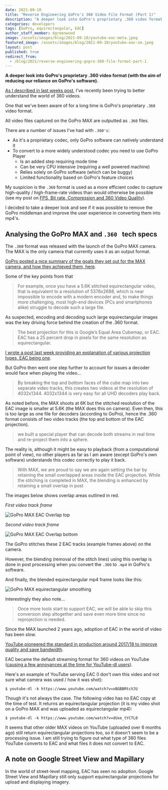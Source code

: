 ```yaml
---
date: 2021-09-10
title: "Reverse Engineering GoPro's 360 Video File Format (Part 1)"
description: "A deeper look into GoPro's proprietary .360 video format (with the aim of reducing our reliance on GoPro's software)."
categories: developers
tags: [GoPro, equirectangular, EAC]
author_staff_member: dgreenwood
image: /assets/images/blog/2021-09-10/youtube-eac-meta.jpeg
featured_image: /assets/images/blog/2021-09-10/youtube-eac-sm.jpeg
layout: post
published: true
redirect_from:
  - /blog/2021/reverse-engineering-gopro-360-file-format-part-1
---
```


**A deeper look into GoPro's proprietary .360 video format (with the aim of reducing our reliance on GoPro's software).**

[As I described in last weeks post](/blog/projection-type-360-photography), I've recently been trying to better understand the world of 360 videos.

One that we've been aware of for a long time is GoPro's proprietary `.360` video format.

All video files captured on the GoPro MAX are outputted as `.360` files.

There are a number of issues I've had with `.360's`:

* As it's a proprietary codec, only GoPro software can natively understand it
* To convert to a more widely understood codec you need to use GoPro Player
	* Is an added step requiring mode time
	* Can be very CPU intensive (requiring a well powered machine)
	* Relies solely on GoPro software (which can be buggy)
	* Limited functionality based on GoPro's feature choices

My suspicion is the `.360` format is used as a more efficient codec to capture high-quality / high-frame-rate videos than would otherwise be possible (see my post on [FPS, Bit rate, Compression and 360 Video Quality](/blog/fps-bitrate-compression-360-virtual-tours)).

I decided to take a deeper look and see if it was possible to remove the GoPro middleman and improve the user experience in converting them into mp4's.

## Analysing the GoPro MAX and `.360 ` tech specs

The `.360` format was released with the launch of the GoPro MAX camera. The MAX is the only camera that currently uses it as an output format.

[GoPro posted a nice summary of the goals they set out for the MAX camera, and how they achieved them, here](https://gopro.com/en/au/news/max-tech-specs-stitching-resolution).

Some of the key points from that 

> For example, once you have a 5.6K stitched equirectangular video, that is equivalent to a resolution of 5376x2688, which is near impossible to encode with a modern encoder and, to make things more challenging, most high-end devices (PCs and smartphones alike) struggle to decode such a large file.

As suspected, encoding and decoding such large equirectangular images was the key driving force behind the creation of the .360 format.

> The best projection for this is Google’s Equal Area Cubemap, or EAC. EAC has a 25 percent drop in pixels for the same resolution as equirectangular. 

[I wrote a post last week providing an explanation of various projection types, EAC being one](/blog/projection-type-360-photography).

But GoPro then went one step further to account for issues a decoder would face when playing the video...

> By breaking the top and bottom faces of the cube map into two separate video tracks, this creates two videos at the resolution of 4032x1344. 4032x1344 is very easy for all UHD decoders play back.

As noted before, the MAX shoots at 6K but the stitched resolution of the EAC image is smaller at 5.6K (the MAX does this on camera). Even then, this is too large as one file for decoders (according to GoPro), hence the .360 format consists of two video tracks (the top and bottom of the EAC projection).

> we built a special player that can decode both streams in real time and re-project them into a sphere.

The reality is, although it might be easy to playback (from a computational point of view), no other players as far as I am aware (except GoPro's own software) understands this codec correctly to play it back.

> With MAX, we are proud to say we are again setting the bar by retaining the small overlapped areas inside the EAC projection. While the stitching is completed in MAX, the blending is enhanced by retaining a small overlap in post

The images below shows overlap areas outlined in red.

_First video track frame_

<img class="img-fluid" src="/assets/images/blog/2021-09-10/GoPro-MAX-EAC-overlap-top.jpeg" alt="GoPro MAX EAC Overlap top" title="GoPro MAX EAC Overlap top" />

_Second video track frame_

<img class="img-fluid" src="/assets/images/blog/2021-09-10/GoPro-MAX-EAC-overlap-bottom.jpeg" alt="GoPro MAX EAC Overlap bottom" title="GoPro MAX EAC Overlap bottom" />

The GoPro stitches these 2 EAC tracks (example frames above) on the camera.

However, the blending (removal of the stitch lines) using this overlap is done in post processing when you convert the `.360` to `.mp4` in GoPro's software.

And finally, the blended equirectangular mp4 frame looks like this:

<img class="img-fluid" src="/assets/images/blog/2021-09-10/GoPro-MAX-equirectangular.jpeg" alt="GoPro MAX equirectangular smoothing" title="GoPro MAX equirectangular smoothing" />

Interestingly they also note...

> Once more tools start to support EAC, we will be able to skip this conversion step altogether and save even more time since no reprojection is needed.

Since the MAX launched 2 years ago, adoption of EAC in the world of video has been slow.

[YouTube pioneered the standard in production around 2017/18 to improve quality and save bandwidth](https://youtube-eng.googleblog.com/2017/03/improving-vr-videos.html).

EAC became the default streaming format for 360 videos on YouTube ([causing a few annoyances at the time for YouTube-dl users](https://github.com/ytdl-org/youtube-dl/issues/15267)). 

Here's an example of YouTube serving EAC (I don't own this video and not sure what camera was used / how it was shot):

```
$ youtube-dl -k https://www.youtube.com/watch?v=xBGBBRtcVJU

```

Though it's not always the case. The following video has no EAC copy at the time of test. It returns an equirectangular projection (it is my video shot on a GoPro MAX and was uploaded as equirectangular mp4):

```
$ youtube-dl -k https://www.youtube.com/watch?v=dUxe_tYCTL0

```

It seems that other older MAX videos on YouTube (uploaded over 6 months ago) still return equirectangular projections too, so it doesn't seem to be a processing issue. I am still trying to figure out what type of 360 files YouTube converts to EAC and what files it does not convert to EAC.

## A note on Google Street View and Mapillary

In the world of street-level mapping, EAC has seen no adoption. Google Street View and Mapillary still only support equirectangular projections for upload and displaying imagery.